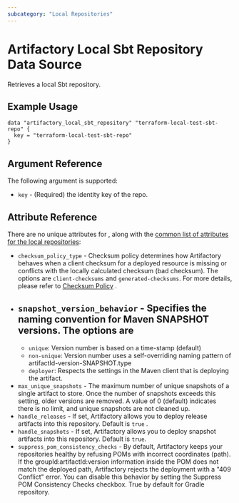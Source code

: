 ```yaml
---
subcategory: "Local Repositories"
---
```


# Artifactory Local Sbt Repository Data Source

Retrieves a local Sbt repository.

## Example Usage

```hcl
data "artifactory_local_sbt_repository" "terraform-local-test-sbt-repo" {
  key = "terraform-local-test-sbt-repo"
}
```

## Argument Reference

The following argument is supported:

* `key` - (Required) the identity key of the repo.

## Attribute Reference

There are no unique attributes for , along with the [common list of attributes for the local repositories](local.md):

[//]: # (Are these attributes supported for this repo type?)

* `checksum_policy_type` - Checksum policy determines how Artifactory behaves when a client checksum for a deployed
  resource is missing or conflicts with the locally calculated checksum (bad checksum). The options are
  `client-checksums` and `generated-checksums`. For more details, please refer
  to [Checksum Policy](https://www.jfrog.com/confluence/display/JFROG/Local+Repositories#LocalRepositories-ChecksumPolicy)
  .
* `snapshot_version_behavior` - Specifies the naming convention for Maven SNAPSHOT versions. The options are
  -
  * `unique`: Version number is based on a time-stamp (default)
  * `non-unique`: Version number uses a self-overriding naming pattern of artifactId-version-SNAPSHOT.type
  * `deployer`: Respects the settings in the Maven client that is deploying the artifact.
* `max_unique_snapshots` - The maximum number of unique snapshots of a single artifact to store. Once the number of
  snapshots exceeds this setting, older versions are removed. A value of 0 (default) indicates there is no limit, and
  unique snapshots are not cleaned up.
* `handle_releases` - If set, Artifactory allows you to deploy release artifacts into this repository. Default is `true`
  .
* `handle_snapshots` - If set, Artifactory allows you to deploy snapshot artifacts into this repository. Default
  is `true`.
* `suppress_pom_consistency_checks` - By default, Artifactory keeps your repositories healthy by refusing POMs with
  incorrect coordinates (path). If the groupId:artifactId:version information inside the POM does not match the deployed
  path, Artifactory rejects the deployment with a "409 Conflict" error. You can disable this behavior by setting the
  Suppress POM Consistency Checks checkbox. True by default for Gradle repository.
